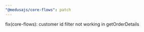 ```yaml
---
"@medusajs/core-flows": patch
---
```


fix(core-flows): customer id filter not working in getOrderDetails
